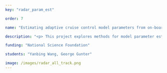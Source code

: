 ```yaml
---
key: "radar_param_est"

order: 7

name: "Estimating adaptive cruise control model parameters from on-board radar units"

description: "<p> This project explores methods for model parameter estimation on a car-following model using data collected from Adaptive Cruise Control (ACC) enabled vehicles. The proposed methods are batch method least-squares and an online particle filter. Numerical experiments demonstrate the accuracy and computational performance of the methods relative to a commonly used simulation-based optimization approach. The methods are also assessed on empirical data collected from a 2019 model year ACC vehicle driven in a highway environment. Speed, space gap, and relative velocity data are recorded directly from the factory-installed radar unit via the vehicle’s CAN bus. The least-squares method has the fastest run-time performance, and is up to 3 orders of magnitude faster than other methods. The particle filter is faster than real-time, and therefore is suitable in streaming applications in which the datasets can grow arbitrarily large."

funding: "National Science Foundation"

students: "Yanbing Wang, George Gunter"

image: /images/radar_all_track.png
---
```

